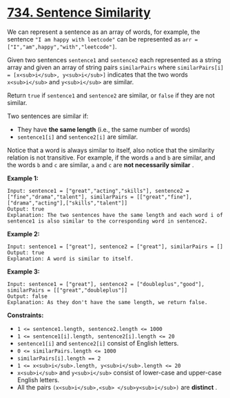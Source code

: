 # [734. Sentence Similarity](https://leetcode.com/problems/sentence-similarity/description/?envType=study-plan-v2&envId=premium-algo-100)

We can represent a sentence as an array of words, for example, the sentence `"I am happy with leetcode"` can be represented as `arr = ["I","am",happy","with","leetcode"]`.

Given two sentences `sentence1` and `sentence2` each represented as a string array and given an array of string pairs `similarPairs` where `similarPairs[i] = [x<sub>i</sub>, y<sub>i</sub>]` indicates that the two words `x<sub>i</sub>` and `y<sub>i</sub>` are similar.

Return `true` if `sentence1` and `sentence2` are similar, or `false` if they are not similar.

Two sentences are similar if:

- They have **the same length**  (i.e., the same number of words)
- `sentence1[i]` and `sentence2[i]` are similar.

Notice that a word is always similar to itself, also notice that the similarity relation is not transitive. For example, if the words `a` and `b` are similar, and the words `b` and `c` are similar, `a` and `c` are **not necessarily similar** .

**Example 1:** 

```
Input: sentence1 = ["great","acting","skills"], sentence2 = ["fine","drama","talent"], similarPairs = [["great","fine"],["drama","acting"],["skills","talent"]]
Output: true
Explanation: The two sentences have the same length and each word i of sentence1 is also similar to the corresponding word in sentence2.
```

**Example 2:** 

```
Input: sentence1 = ["great"], sentence2 = ["great"], similarPairs = []
Output: true
Explanation: A word is similar to itself.
```

**Example 3:** 

```
Input: sentence1 = ["great"], sentence2 = ["doubleplus","good"], similarPairs = [["great","doubleplus"]]
Output: false
Explanation: As they don't have the same length, we return false.
```

**Constraints:** 

- `1 <= sentence1.length, sentence2.length <= 1000`
- `1 <= sentence1[i].length, sentence2[i].length <= 20`
- `sentence1[i]` and `sentence2[i]` consist of English letters.
- `0 <= similarPairs.length <= 1000`
- `similarPairs[i].length == 2`
- `1 <= x<sub>i</sub>.length, y<sub>i</sub>.length <= 20`
- `x<sub>i</sub>` and `y<sub>i</sub>` consist of lower-case and upper-case English letters.
- All the pairs `(x<sub>i</sub>,<sub> </sub>y<sub>i</sub>)` are **distinct** .